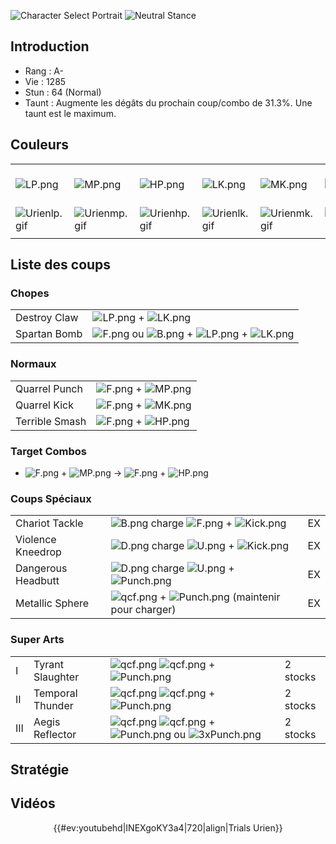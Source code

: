 ![Character Select
Portrait](Urien3sport.gif "Character Select Portrait") ![Neutral
Stance](Urien3s-stance.gif "Neutral Stance")

## Introduction

- Rang : A-
- Vie : 1285
- Stun : 64 (Normal)
- Taunt : Augmente les dégâts du prochain coup/combo de 31.3%. Une taunt
  est le maximum.

## Couleurs

|                                |                                |                                |                                |                                |                                |                                                              |
|--------------------------------|--------------------------------|--------------------------------|--------------------------------|--------------------------------|--------------------------------|--------------------------------------------------------------|
| ![](LP.png "LP.png")           | ![](MP.png "MP.png")           | ![](HP.png "HP.png")           | ![](LK.png "LK.png")           | ![](MK.png "MK.png")           | ![](HK.png "HK.png")           | ![](LP.png "LP.png")![](MK.png "MK.png")![](HP.png "HP.png") |
| ![](Urienlp.gif "Urienlp.gif") | ![](Urienmp.gif "Urienmp.gif") | ![](Urienhp.gif "Urienhp.gif") | ![](Urienlk.gif "Urienlk.gif") | ![](Urienmk.gif "Urienmk.gif") | ![](Urienhk.gif "Urienhk.gif") | ![](Urienlpmkhp.gif "Urienlpmkhp.gif")                       |
|                                |                                |                                |                                |                                |                                |                                                              |

## Liste des coups

### Chopes

|              |                                                                                        |
|--------------|----------------------------------------------------------------------------------------|
| Destroy Claw | ![](LP.png "LP.png") + ![](LK.png "LK.png")                                            |
| Spartan Bomb | ![](F.png "F.png") ou ![](B.png "B.png") + ![](LP.png "LP.png") + ![](LK.png "LK.png") |

### Normaux

|                |                                           |
|----------------|-------------------------------------------|
| Quarrel Punch  | ![](F.png "F.png") + ![](MP.png "MP.png") |
| Quarrel Kick   | ![](F.png "F.png") + ![](MK.png "MK.png") |
| Terrible Smash | ![](F.png "F.png") + ![](HP.png "HP.png") |

### Target Combos

- ![](F.png "F.png") + ![](MP.png "MP.png") -\> ![](F.png "F.png") +
  ![](HP.png "HP.png")

### Coups Spéciaux

|                    |                                                                              |     |
|--------------------|------------------------------------------------------------------------------|-----|
| Chariot Tackle     | ![](B.png "B.png") charge ![](F.png "F.png") + ![](Kick.png "Kick.png")      | EX  |
| Violence Kneedrop  | ![](D.png "D.png") charge ![](U.png "U.png") + ![](Kick.png "Kick.png")      | EX  |
| Dangerous Headbutt | ![](D.png "D.png") charge ![](U.png "U.png") + ![](Punch.png "Punch.png")    | EX  |
| Metallic Sphere    | ![](qcf.png "qcf.png") + ![](Punch.png "Punch.png") (maintenir pour charger) | EX  |

### Super Arts

|     |                  |                                                                                                              |          |
|-----|------------------|--------------------------------------------------------------------------------------------------------------|----------|
| I   | Tyrant Slaughter | ![](qcf.png "qcf.png") ![](qcf.png "qcf.png") + ![](Punch.png "Punch.png")                                   | 2 stocks |
| II  | Temporal Thunder | ![](qcf.png "qcf.png") ![](qcf.png "qcf.png") + ![](Punch.png "Punch.png")                                   | 2 stocks |
| III | Aegis Reflector  | ![](qcf.png "qcf.png") ![](qcf.png "qcf.png") + ![](Punch.png "Punch.png") ou ![](3xPunch.png "3xPunch.png") | 2 stocks |

## Stratégie

## Vidéos

<center>

{{#ev:youtubehd\|INEXgoKY3a4\|720\|align\|Trials Urien}}

</center>

